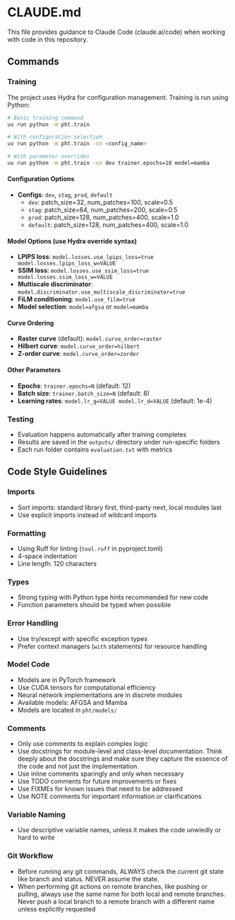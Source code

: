 # CLAUDE.md

This file provides guidance to Claude Code (claude.ai/code) when working with code in this repository.

## Commands

### Training

The project uses Hydra for configuration management. Training is run using Python:

```bash
# Basic training command
uv run python -m pht.train

# With configuration selection
uv run python -m pht.train -cn <config_name>

# With parameter overrides
uv run python -m pht.train -cn dev trainer.epochs=10 model=mamba
```

#### Configuration Options

- **Configs**: `dev`, `stag`, `prod`, `default`
  - `dev`: patch_size=32, num_patches=100, scale=0.5
  - `stag`: patch_size=64, num_patches=200, scale=0.5
  - `prod`: patch_size=128, num_patches=400, scale=1.0
  - `default`: patch_size=128, num_patches=400, scale=1.0

#### Model Options (use Hydra override syntax)

- **LPIPS loss**: `model.losses.use_lpips_loss=true model.losses.lpips_loss_w=VALUE`
- **SSIM loss**: `model.losses.use_ssim_loss=true model.losses.ssim_loss_w=VALUE`
- **Multiscale discriminator**: `model.discriminator.use_multiscale_discriminator=true`
- **FiLM conditioning**: `model.use_film=true`
- **Model selection**: `model=afgsa` or `model=mamba`

#### Curve Ordering

- **Raster curve** (default): `model.curve_order=raster`
- **Hilbert curve**: `model.curve_order=hilbert`
- **Z-order curve**: `model.curve_order=zorder`

#### Other Parameters

- **Epochs**: `trainer.epochs=N` (default: 12)
- **Batch size**: `trainer.batch_size=N` (default: 8)
- **Learning rates**: `model.lr_g=VALUE model.lr_d=VALUE` (default: 1e-4)

### Testing

- Evaluation happens automatically after training completes
- Results are saved in the `outputs/` directory under run-specific folders
- Each run folder contains `evaluation.txt` with metrics

## Code Style Guidelines

### Imports

- Sort imports: standard library first, third-party next, local modules last
- Use explicit imports instead of wildcard imports

### Formatting

- Using Ruff for linting (`tool.ruff` in pyproject.toml)
- 4-space indentation
- Line length: 120 characters

### Types

- Strong typing with Python type hints recommended for new code
- Function parameters should be typed when possible

### Error Handling

- Use try/except with specific exception types
- Prefer context managers (`with` statements) for resource handling

### Model Code

- Models are in PyTorch framework
- Use CUDA tensors for computational efficiency
- Neural network implementations are in discrete modules
- Available models: AFGSA and Mamba
- Models are located in `pht/models/`

### Comments

- Only use comments to explain complex logic
- Use docstrings for module-level and class-level documentation.
  Think deeply about the docstrings and make sure they capture the
  essence of the code and not just the implementation.
- Use inline comments sparingly and only when necessary
- Use TODO comments for future improvements or fixes
- Use FIXMEs for known issues that need to be addressed
- Use NOTE comments for important information or clarifications

### Variable Naming

- Use descriptive variable names, unless it makes the code unwiedly or hard to write

### Git Workflow

- Before running any git commands, ALWAYS check the current git state like branch and status. NEVER assume the state.
- When performing git actions on remote branches, like pushing or pulling, always use the same name for both local and remote branches. Never push a local branch to a remote branch with a different name unless explicitly requested